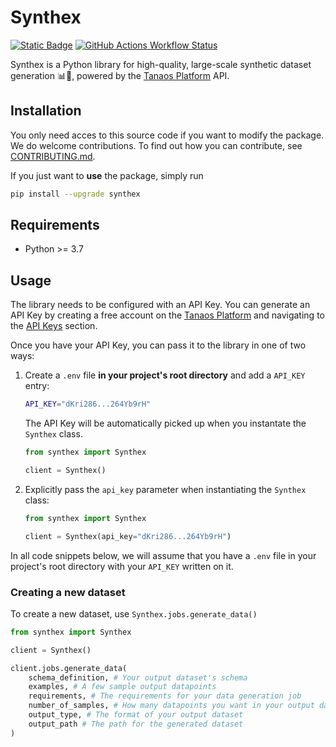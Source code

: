 # Synthex

[![Static Badge](https://img.shields.io/pypi/v/synthex?logo=pypi&logoColor=%23fff&color=%23006dad)](https://pypi.org/project/synthex/)
[![GitHub Actions Workflow Status](https://img.shields.io/github/actions/workflow/status/tanaos/synthex/python-publish.yml?logo=github&logoColor=%23fff&label=CI)](https://github.com/tanaos/synthex-python/actions/workflows/python-publish.yml)


Synthex is a Python library for high-quality, large-scale synthetic dataset generation 📊🧪, powered by the [Tanaos Platform](https://tanaos.com) API.

## Installation

You only need acces to this source code if you want to modify the package. We do welcome contributions. To find out how you can contribute, see [CONTRIBUTING.md](CONTRIBUTING.md).

If you just want to **use** the package, simply run

```bash
pip install --upgrade synthex
```

## Requirements

- Python >= 3.7

## Usage

The library needs to be configured with an API Key. You can generate an API Key by creating a free account on the [Tanaos Platform](https://platform.tanaos.com) and navigating to the [API Keys](https://platform.tanaos.com/api-keys) section. 

Once you have your API Key, you can pass it to the library in one of two ways:

1. Create a `.env` file **in your project's root directory** and add a `API_KEY` entry:

    ```bash
    API_KEY="dKri286...264Yb9rH"
    ```

    The API Key will be automatically picked up when you instantate the `Synthex` class.

    ```python
    from synthex import Synthex

    client = Synthex()
    ```

2. Explicitly pass the `api_key` parameter when instantiating the `Synthex` class:

    ```python
    from synthex import Synthex

    client = Synthex(api_key="dKri286...264Yb9rH")
    ```

In all code snippets below, we will assume that you have a `.env` file in your project's root directory with your `API_KEY` written on it.

### Creating a new dataset

To create a new dataset, use `Synthex.jobs.generate_data()`

```python
from synthex import Synthex

client = Synthex()

client.jobs.generate_data(
    schema_definition, # Your output dataset's schema
    examples, # A few sample output datapoints
    requirements, # The requirements for your data generation job
    number_of_samples, # How many datapoints you want in your output dataset
    output_type, # The format of your output dataset
    output_path # The path for the generated dataset
)
```


